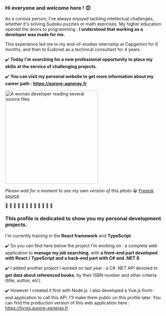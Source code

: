### Hi everyone and welcome here ! 😊

As a curious person, I've always enjoyed tackling intellectual challenges, whether it's solving Sudoku puzzles or math exercises.
My higher education opened the doors to programming : **I understood that working as a developer was made for me.**

This experience led me to my end-of-studies internship at Capgemini for 6 months, and then to Eudonet as a technical consultant for 4 years.

:heavy_check_mark: **Today I'm searching for a new professional opportunity to place my skills at the service of challenging projects.**

:heavy_check_mark: **You can visit my personal website to get more information about my career path : https://aurore-agneray.fr**

<img src="https://img.freepik.com/photos-gratuite/concept-collage-html-css-personne_23-2150062008.jpg?t=st=1745240830~exp=1745244430~hmac=86fd9bb3ab38c406439c8f6777675f080c9c702a3bf3a436115f9661dd2e35b4&w=996" alt="A woman developer reading several source files" height="300px">

*Please wait for a moment to see my own version of this photo* 😀 <a href="https://fr.freepik.com/photos-gratuite/concept-collage-html-css-personne_36295457.htm#fromView=keyword&page=1&position=1&uuid=c9947772-a874-47e9-a1fd-91d9b282242e&query=Informatique">Freepik source</a>

🔸 🔸 🔸 🔸 🔸 🔸 🔸 🔸 🔸 🔸 🔸 🔸

### This profile is dedicated to show you my personal development projects. 

I'm currently training in the **React framework** and **TypeScript**. 

:heavy_check_mark: So you can find here below the project I'm working on : a complete web application to **manage my job searching**, with **a front-end part developed with React / TypeScript and a back-end part with C# and .NET 8**.

:heavy_check_mark: I added another project I worked on last year : a C# .NET API devoted to **get data about referenced books**, by their ISBN number and other criteria (title, author, etc). 

:heavy_check_mark: However I created it first with Node.js. I also developed a Vue.js front-end application to call this API. I'll make them public on this profile later. You can find the production version of this web application here : https://livres.aurore-agneray.fr
